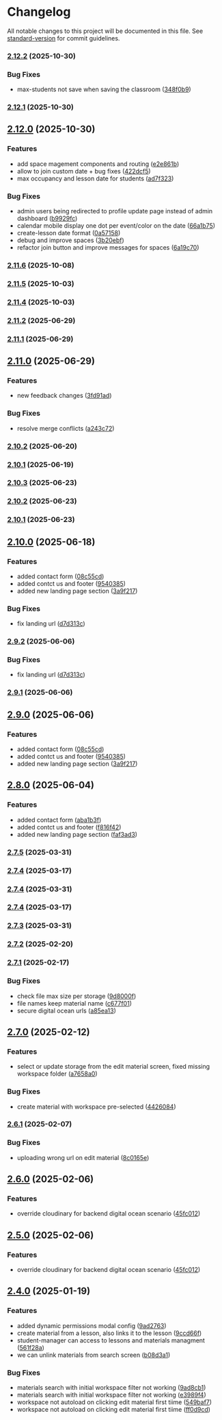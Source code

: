 # Changelog

All notable changes to this project will be documented in this file. See [standard-version](https://github.com/conventional-changelog/standard-version) for commit guidelines.

### [2.12.2](https://github.com/Academia-750/academia750-frontend-vue/compare/v2.12.1...v2.12.2) (2025-10-30)


### Bug Fixes

* max-students not save when saving the classroom ([348f0b9](https://github.com/Academia-750/academia750-frontend-vue/commit/348f0b96cb5f89dcc584f6d6485d6eb5a8e9048d))

### [2.12.1](https://github.com/Academia-750/academia750-frontend-vue/compare/v2.12.0...v2.12.1) (2025-10-30)

## [2.12.0](https://github.com/Academia-750/academia750-frontend-vue/compare/v2.11.6...v2.12.0) (2025-10-30)


### Features

* add space magement components and routing ([e2e861b](https://github.com/Academia-750/academia750-frontend-vue/commit/e2e861b398731de60f95f21a5e79887f0b29acd3))
* allow to join custom date + bug fixes ([422dcf5](https://github.com/Academia-750/academia750-frontend-vue/commit/422dcf5fc4e7f133b4d4a4b604fe56a44360c496))
* max occupancy and lesson date for students ([ad7f323](https://github.com/Academia-750/academia750-frontend-vue/commit/ad7f323e6c80f52575a935abdabfefa6beeb7fba))


### Bug Fixes

* admin users being redirected to profile update page instead of admin dashboard ([b9929fc](https://github.com/Academia-750/academia750-frontend-vue/commit/b9929fcd5383d79af92ca8e055e70bbacb4c3877))
* calendar mobile display one dot per event/color on the date ([66a1b75](https://github.com/Academia-750/academia750-frontend-vue/commit/66a1b7532ad6bed6e5c959e8e29c874603038222))
* create-lesson date format ([0a57158](https://github.com/Academia-750/academia750-frontend-vue/commit/0a57158e66115f8855566bebaf952afc1c623811))
* debug and improve spaces ([3b20ebf](https://github.com/Academia-750/academia750-frontend-vue/commit/3b20ebf1abc9f1c57ee9c490441efed3f6a60725))
* refactor join button and improve messages for spaces ([6a19c70](https://github.com/Academia-750/academia750-frontend-vue/commit/6a19c700bbc818b4ec6d25fe5d1002c64ec9243e))

### [2.11.6](https://github.com/Academia-750/academia750-frontend-vue/compare/v2.11.5...v2.11.6) (2025-10-08)

### [2.11.5](https://github.com/Academia-750/academia750-frontend-vue/compare/v2.10.2...v2.11.5) (2025-10-03)

### [2.11.4](https://github.com/Academia-750/academia750-frontend-vue/compare/v2.10.2...v2.11.4) (2025-10-03)

### [2.11.2](https://github.com/Academia-750/academia750-frontend-vue/compare/v2.11.1...v2.11.2) (2025-06-29)

### [2.11.1](https://github.com/Academia-750/academia750-frontend-vue/compare/v2.11.0...v2.11.1) (2025-06-29)

## [2.11.0](https://github.com/Academia-750/academia750-frontend-vue/compare/v2.10.3...v2.11.0) (2025-06-29)


### Features

* new feedback changes ([3fd91ad](https://github.com/Academia-750/academia750-frontend-vue/commit/3fd91ad926e72690b6141149eaffedf58e9cb173))


### Bug Fixes

* resolve merge conflicts ([a243c72](https://github.com/Academia-750/academia750-frontend-vue/commit/a243c72b458e34310a59cb67646d67bf5f6de713))

### [2.10.2](https://github.com/Academia-750/academia750-frontend-vue/compare/v2.10.1...v2.10.2) (2025-06-20)

### [2.10.1](https://github.com/Academia-750/academia750-frontend-vue/compare/v2.10.0...v2.10.1) (2025-06-19)

### [2.10.3](https://github.com/Academia-750/academia750-frontend-vue/compare/v2.10.0...v2.10.3) (2025-06-23)

### [2.10.2](https://github.com/Academia-750/academia750-frontend-vue/compare/v2.10.0...v2.10.2) (2025-06-23)

### [2.10.1](https://github.com/Academia-750/academia750-frontend-vue/compare/v2.10.0...v2.10.1) (2025-06-23)

## [2.10.0](https://github.com/Academia-750/academia750-frontend-vue/compare/v2.8.0...v2.10.0) (2025-06-18)


### Features

* added contact form ([08c55cd](https://github.com/Academia-750/academia750-frontend-vue/commit/08c55cd4e286ac0536c214d70f7782604b82e0fa))
* added contct us and footer ([9540385](https://github.com/Academia-750/academia750-frontend-vue/commit/95403853cdc7784f104b12fc11df9cf6c8a10688))
* added new landing page section ([3a9f217](https://github.com/Academia-750/academia750-frontend-vue/commit/3a9f21725346334005b468d73dfddb00374535ba))


### Bug Fixes

* fix landing url ([d7d313c](https://github.com/Academia-750/academia750-frontend-vue/commit/d7d313c6b137c2cd4f8c76f3283930778ac47e3b))

### [2.9.2](https://github.com/Academia-750/academia750-frontend-vue/compare/v2.9.1...v2.9.2) (2025-06-06)


### Bug Fixes

* fix landing url ([d7d313c](https://github.com/Academia-750/academia750-frontend-vue/commit/d7d313c6b137c2cd4f8c76f3283930778ac47e3b))

### [2.9.1](https://github.com/Academia-750/academia750-frontend-vue/compare/v2.9.0...v2.9.1) (2025-06-06)

## [2.9.0](https://github.com/Academia-750/academia750-frontend-vue/compare/v2.7.9...v2.9.0) (2025-06-06)


### Features

* added contact form ([08c55cd](https://github.com/Academia-750/academia750-frontend-vue/commit/08c55cd4e286ac0536c214d70f7782604b82e0fa))
* added contct us and footer ([9540385](https://github.com/Academia-750/academia750-frontend-vue/commit/95403853cdc7784f104b12fc11df9cf6c8a10688))
* added new landing page section ([3a9f217](https://github.com/Academia-750/academia750-frontend-vue/commit/3a9f21725346334005b468d73dfddb00374535ba))

## [2.8.0](https://github.com/Academia-750/academia750-frontend-vue/compare/v2.7.9...v2.8.0) (2025-06-04)


### Features

* added contact form ([aba1b3f](https://github.com/Academia-750/academia750-frontend-vue/commit/aba1b3f0aea7e22b4185c2a15a77c7209bc32fc0))
* added contct us and footer ([f816f42](https://github.com/Academia-750/academia750-frontend-vue/commit/f816f425794d5af3ff5b9778adc2e57a338d3ffa))
* added new landing page section ([faf3ad3](https://github.com/Academia-750/academia750-frontend-vue/commit/faf3ad3635c69fa78446023f29df086032a441b5))

### [2.7.5](https://github.com/Academia-750/academia750-frontend-vue/compare/v2.7.3...v2.7.5) (2025-03-31)

### [2.7.4](https://github.com/Academia-750/academia750-frontend-vue/compare/v2.7.2...v2.7.4) (2025-03-17)

### [2.7.4](https://github.com/Academia-750/academia750-frontend-vue/compare/v2.7.3...v2.7.4) (2025-03-31)

### [2.7.4](https://github.com/Academia-750/academia750-frontend-vue/compare/v2.7.2...v2.7.4) (2025-03-17)

### [2.7.3](https://github.com/Academia-750/academia750-frontend-vue/compare/v2.7.2...v2.7.3) (2025-03-31)

### [2.7.2](https://github.com/Academia-750/academia750-frontend-vue/compare/v2.7.1...v2.7.2) (2025-02-20)

### [2.7.1](https://github.com/Academia-750/academia750-frontend-vue/compare/v2.7.0...v2.7.1) (2025-02-17)


### Bug Fixes

* check file max size per storage ([9d8000f](https://github.com/Academia-750/academia750-frontend-vue/commit/9d8000f586489dec1048c99d4f9c09ae2236276d))
* file names keep material name ([c677f01](https://github.com/Academia-750/academia750-frontend-vue/commit/c677f01f960c4a500fec5a84929e78a02e0d7e20))
* secure digital ocean urls ([a85ea13](https://github.com/Academia-750/academia750-frontend-vue/commit/a85ea13df0890bfa375678e240d3d98bb2a4767d))

## [2.7.0](https://github.com/Academia-750/academia750-frontend-vue/compare/v2.6.1...v2.7.0) (2025-02-12)


### Features

* select or update storage from the edit material screen, fixed missing workspace folder ([a7658a0](https://github.com/Academia-750/academia750-frontend-vue/commit/a7658a013baa016e8c99b1139549832024c54944))


### Bug Fixes

* create material with workspace pre-selected ([4426084](https://github.com/Academia-750/academia750-frontend-vue/commit/44260845d3cb459dcfef12f36501d53e56a2af20))

### [2.6.1](https://github.com/Academia-750/academia750-frontend-vue/compare/v2.6.0...v2.6.1) (2025-02-07)


### Bug Fixes

* uploading wrong url on edit material ([8c0165e](https://github.com/Academia-750/academia750-frontend-vue/commit/8c0165eb79fb8955c05f64179617940f8bae53ca))

## [2.6.0](https://github.com/Academia-750/academia750-frontend-vue/compare/v2.4.0...v2.6.0) (2025-02-06)


### Features

* override cloudinary for backend digital ocean scenario ([45fc012](https://github.com/Academia-750/academia750-frontend-vue/commit/45fc01290417c7a87ab3eba97eeede3f1faa5bac))

## [2.5.0](https://github.com/Academia-750/academia750-frontend-vue/compare/v2.4.0...v2.5.0) (2025-02-06)


### Features

* override cloudinary for backend digital ocean scenario ([45fc012](https://github.com/Academia-750/academia750-frontend-vue/commit/45fc01290417c7a87ab3eba97eeede3f1faa5bac))

## [2.4.0](https://github.com/Academia-750/academia750-frontend-vue/compare/v2.3.9...v2.4.0) (2025-01-19)


### Features

* added dynamic permissions modal config ([9ad2763](https://github.com/Academia-750/academia750-frontend-vue/commit/9ad276312b08d0b5a174c0c2ab0c89ae5970c173))
* create material from a lesson, also links it to the lesson ([9ccd66f](https://github.com/Academia-750/academia750-frontend-vue/commit/9ccd66f709bfee8c8533616944323d58599758a6))
* student-manager can access to lessons and materials managment ([561f28a](https://github.com/Academia-750/academia750-frontend-vue/commit/561f28a29f94d236cbd0666fddd1777c9c882903))
* we can unlink materials from search screen ([b08d3a1](https://github.com/Academia-750/academia750-frontend-vue/commit/b08d3a1b2983e7eab7c60c719af3b7bde8401e3e))


### Bug Fixes

* materials search with initial workspace filter not working ([9ad8cb1](https://github.com/Academia-750/academia750-frontend-vue/commit/9ad8cb1bfda3ab036ec101b1369d22b4d0700d00))
* materials search with initial workspace filter not working ([e3989f4](https://github.com/Academia-750/academia750-frontend-vue/commit/e3989f4f9391751966fb9bb564396d1e4a4a95cf))
* workspace not autoload on clicking edit material first tiime ([549baf7](https://github.com/Academia-750/academia750-frontend-vue/commit/549baf78c8ec38a3c1cd842ddf22deefedc529c0))
* workspace not autoload on clicking edit material first tiime ([ff0d9cd](https://github.com/Academia-750/academia750-frontend-vue/commit/ff0d9cdea368ef131145a4efd4d31aef2a661fa3))
